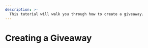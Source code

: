 ```yaml
---
description: >-
  This tutorial will walk you through how to create a giveaway.
---
```

# Creating a Giveaway
